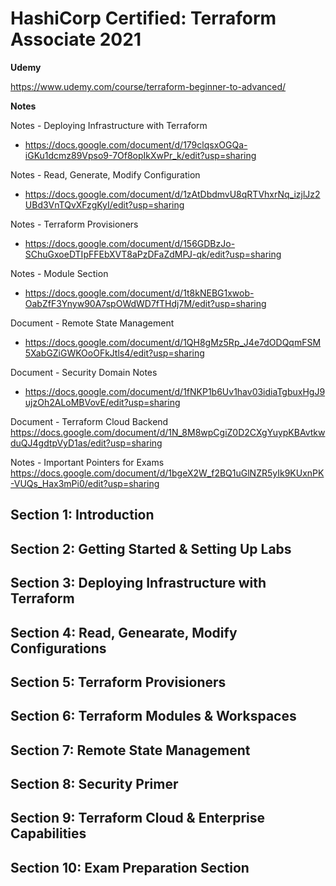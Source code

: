 # HashiCorp Certified: Terraform Associate 2021

__Udemy__

<https://www.udemy.com/course/terraform-beginner-to-advanced/>

__Notes__

Notes - Deploying Infrastructure with Terraform 
- <https://docs.google.com/document/d/179clqsxOGQa-iGKu1dcmz89Vpso9-7Of8opIkXwPr_k/edit?usp=sharing>

Notes - Read, Generate, Modify Configuration
- <https://docs.google.com/document/d/1zAtDbdmvU8qRTVhxrNq_izjlJz2UBd3VnTQvXFzgKyI/edit?usp=sharing>

Notes - Terraform Provisioners
- <https://docs.google.com/document/d/156GDBzJo-SChuGxoeDTIpFFEbXVT8aPzDFaZdMPJ-qk/edit?usp=sharing>

Notes - Module Section
- <https://docs.google.com/document/d/1t8kNEBG1xwob-OabZfF3Ynyw90A7spOWdWD7fTHdj7M/edit?usp=sharing>

Document - Remote State Management
- <https://docs.google.com/document/d/1QH8gMz5Rp_J4e7dODQqmFSM5XabGZiGWKOoOFkJtls4/edit?usp=sharing>

Document - Security Domain Notes
- <https://docs.google.com/document/d/1fNKP1b6Uv1hav03idiaTgbuxHgJ9ujzOh2ALoMBVovE/edit?usp=sharing>

Document - Terraform Cloud Backend
<https://docs.google.com/document/d/1N_8M8wpCgiZ0D2CXgYuypKBAvtkwduQJ4gdtpVyD1as/edit?usp=sharing>

Notes - Important Pointers for Exams
<https://docs.google.com/document/d/1bgeX2W_f2BQ1uGlNZR5yIk9KUxnPK-VUQs_Hax3mPi0/edit?usp=sharing>

## Section 1: Introduction
## Section 2: Getting Started & Setting Up Labs
## Section 3: Deploying Infrastructure with Terraform 
## Section 4: Read, Genearate, Modify Configurations
## Section 5: Terraform Provisioners
## Section 6: Terraform Modules & Workspaces
## Section 7: Remote State Management 
## Section 8: Security Primer
## Section 9: Terraform Cloud & Enterprise Capabilities
## Section 10: Exam Preparation Section
